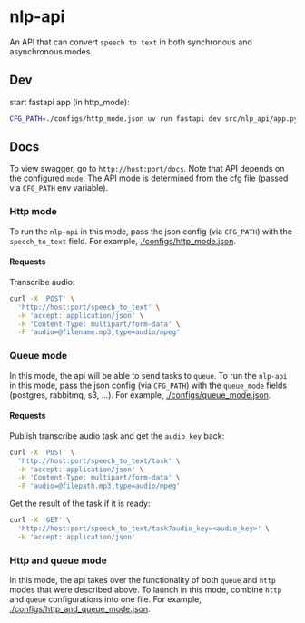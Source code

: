 # nlp-api
An API that can convert `speech to text` in both synchronous and asynchronous modes.

## Dev
start fastapi app (in http_mode):
```sh
CFG_PATH=./configs/http_mode.json uv run fastapi dev src/nlp_api/app.py
```

## Docs
To view swagger, go to `http://host:port/docs`.
Note that API depends on the configured `mode`.
The API mode is determined from the cfg file (passed via `CFG_PATH` env variable).

### Http mode
To run the `nlp-api` in this mode, pass the json config (via `CFG_PATH`) with the `speech_to_text` field.
For example, [./configs/http_mode.json](./configs/http_mode.json).

#### Requests
Transcribe audio:
```sh
curl -X 'POST' \
  'http://host:port/speech_to_text' \
  -H 'accept: application/json' \
  -H 'Content-Type: multipart/form-data' \
  -F 'audio=@filename.mp3;type=audio/mpeg'
```

### Queue mode
In this mode, the api will be able to send tasks to `queue`.
To run the `nlp-api` in this mode, pass the json config (via `CFG_PATH`) with the `queue_mode` fields (postgres, rabbitmq, s3, ...).
For example, [./configs/queue_mode.json](./configs/queue_mode.json).

#### Requests
Publish transcribe audio task and get the `audio_key` back:
```sh
curl -X 'POST' \
  'http://host:port/speech_to_text/task' \
  -H 'accept: application/json' \
  -H 'Content-Type: multipart/form-data' \
  -F 'audio=@filepath.mp3;type=audio/mpeg'
```

Get the result of the task if it is ready:
```sh
curl -X 'GET' \
  'http://host:port/speech_to_text/task?audio_key=<audio_key>' \
  -H 'accept: application/json'
```

### Http and queue mode
In this mode, the api takes over the functionality of both `queue` and `http` modes that were described above.
To launch in this mode, combine `http` and `queue` configurations into one file.
For example, [./configs/http_and_queue_mode.json](./configs/http_and_queue_mode.json).
